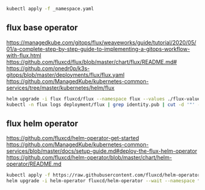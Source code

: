 ```bash
kubectl apply -f _namespace.yaml
```

## flux base operator
https://managedkube.com/gitops/flux/weaveworks/guide/tutorial/2020/05/01/a-complete-step-by-step-guide-to-implementing-a-gitops-workflow-with-flux.html
https://github.com/fluxcd/flux/blob/master/chart/flux/README.md#
https://github.com/onedr0p/k3s-gitops/blob/master/deployments/flux/flux.yaml
https://github.com/ManagedKube/kubernetes-common-services/tree/master/kubernetes/helm/flux

```bash
helm upgrade -i flux fluxcd/flux --namespace flux --values ./flux-values.yaml
kubectl -n flux logs deployment/flux | grep identity.pub | cut -d '"' -f2
```

## flux helm operator
https://github.com/fluxcd/helm-operator-get-started
https://github.com/ManagedKube/kubernetes-common-services/blob/master/docs/setup-guide.md#deploy-the-flux-helm-operator
https://github.com/fluxcd/helm-operator/blob/master/chart/helm-operator/README.md

```bash
kubectl apply -f https://raw.githubusercontent.com/fluxcd/helm-operator/master/deploy/crds.yaml
helm upgrade -i helm-operator fluxcd/helm-operator --wait --namespace flux --values ./helm-operator-values.yaml
```
